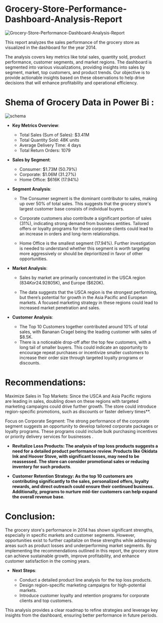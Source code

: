 # Grocery-Store-Performance-Dashboard-Analysis-Report

![Grocery-Store-Performance-Dashboard-Analysis-Report](https://github.com/user-attachments/assets/f3b93f32-1747-4242-bba8-fc0a00c1e7d6)

This report analyzes the sales performance of the grocery store as visualized in the dashboard for the year 2014.

The analysis covers key metrics like total sales, quantity sold, product performance, customer segments, and market regions. The dashboard is segmented into various visualizations, providing insights into sales by segment, market, top customers, and product trends. Our objective is to provide actionable insights based on these observations to help drive decisions that will enhance profitability and operational efficiency.

# Shema of Grocery Data in Power Bi :

![schema](https://github.com/user-attachments/assets/9ee789c9-288f-4078-b250-23041eb1e84a)

- **Key Metrics Overview**:
  
  - Total Sales (Sum of Sales): $3.41M
  - Total Quantity Sold: 48K units
  - Average Delivery Time: 4 days
  - Total Return Orders: 1079

 - **Sales by Segment**:
   
   - Consumer: $1.73M (50.79%)
   - Corporate: $1.06M (31.27%)
   - Home Office: $616K (17.94%)

- **Segment Analysis**:

   - The Consumer segment is the dominant contributor to sales, making up over 50% of total sales. This suggests that the grocery store's largest customer base consists of individual buyers.
     
   - Corporate customers also contribute a significant portion of sales (31%), indicating strong demand from business entities. Tailored offers or loyalty programs for these corporate clients could lead to an increase in orders and long-term relationships.
     
   - Home Office is the smallest segment (17.94%). Further investigation is needed to understand whether this segment is worth targeting more aggressively or should be deprioritized in 
     favor of other opportunities.

- **Market Analysis**:

   - Sales by market are primarily concentrated in the USCA region ($834K or 24.92%), followed by Asia Pacific ($805K), and Europe ($620K).
     
   - The data suggests that the USCA region is the strongest performing, but there’s potential for growth in the Asia Pacific and European markets. A focused marketing strategy in these 
     regions could lead to increased market penetration and sales.
     
- **Customer Analysis**:

   - The Top 10 Customers together contributed around 10% of total sales, with Bananan Cragel being the leading customer with sales of $8.5K.
   - There is a noticeable drop-off after the top few customers, with a long tail of smaller buyers. This could indicate an opportunity to encourage repeat purchases or incentivize 
     smaller customers to increase their order size through targeted loyalty programs or discounts.

# Recommendations:

Maximize Sales in Top Markets: Since the USCA and Asia Pacific regions are leading in sales, doubling down on these regions with targeted marketing campaigns could drive further growth. The store could introduce region-specific promotions, such as discounts or faster delivery times**.
  
Focus on Corporate Segment: The strong performance of the corporate segment suggests an opportunity to develop tailored corporate packages or loyalty programs. These programs could include bulk purchasing incentives or priority delivery services for businesses .
  
- **Revitalize Loss Products: The analysis of top loss products suggests a need for a detailed product performance review. Products like Okidata Ink and Hoover Stove, with significant losses, may need to be reassessed. The store can consider promotional sales or reducing inventory for such products**.
  
- **Customer Retention Strategy: As the top 10 customers are contributing significantly to the sales, personalized offers, loyalty rewards, and direct outreach could ensure their continued business. Additionally, programs to nurture mid-tier customers can help expand the overall revenue base**.

# Conclusion: 

The grocery store's performance in 2014 has shown significant strengths, especially in specific markets and customer segments. However, opportunities exist to further capitalize on these strengths while addressing areas such as product losses and underperforming market segments. By implementing the recommendations outlined in this report, the grocery store can achieve sustainable growth, improve profitability, and enhance customer satisfaction in the coming years.

- **Next Steps**:

   - Conduct a detailed product line analysis for the top loss products.
   - Design region-specific marketing campaigns for high-potential markets.
   - Introduce customer loyalty and retention programs for corporate clients and top customers.
     
This analysis provides a clear roadmap to refine strategies and leverage key insights from the dashboard, ensuring better performance in future periods.
